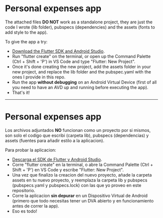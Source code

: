 # Personal expenses app
The attached files **DO NOT** work as a standalone project, they are just the code I wrote (lib folder), pubspecs (dependencies) and the assets (fonts to add style to the app).  

To give the app a try:
-  [Download the Flutter SDK and Android Studio](https://docs.flutter.dev/get-started/install).
-  Run "flutter create" on the terminal, or open up the Command Palette (Ctrl + Shift + 'P') in VS Code and type "Flutter: New Project".
-  Once it's done creating the new project, add the assets folder in your new project, and replace the lib folder and the pubspec.yaml with the ones I provide in this repo.
-  Run the app **without debugging** on an Android Virtual Device (first of all you need to have an AVD up and running before executing the app).
-  That's it!

---

# Personal expenses app
Los archivos adjuntados **NO** funcionan como un proyecto por si mismos, son solo el codigo que escribi (carpeta lib), pubspecs (dependencias) y assets (fuentes para añadir estilo a la aplicacion).

Para probar la aplicacion:
-  [Descarga el SDK de Flutter y Android Studio](https://docs.flutter.dev/get-started/install).
-  Corre "flutter create" en la terminal, o abre la Command Palette (Ctrl + Shift + 'P') en VS Code y escribe "Flutter: New Project".
-  Una vez que finalizo la creacion del nuevo proyecto, añade la carpeta assets en tu nuevo proyecto, y reemplaza la carpeta lib y pubspecs (pubspecs.yaml y pubspecs.lock) con las que yo proveo en este repositorio.
-  Corre la aplicacion **sin depurar** en un Dispositivo Virtual de Android (primero que todo necesitas tener un DVA abierto y en funcionamiento antes de correr la app).
-  Eso es todo!
